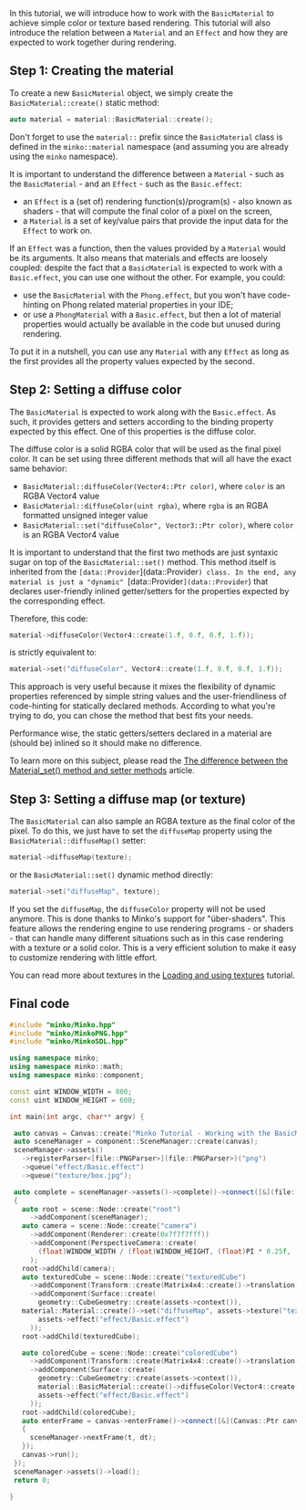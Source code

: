 In this tutorial, we will introduce how to work with the `BasicMaterial` to achieve simple color or texture based rendering. This tutorial will also introduce the relation between a `Material` and an `Effect` and how they are expected to work together during rendering.

Step 1: Creating the material
-----------------------------

To create a new `BasicMaterial` object, we simply create the `BasicMaterial::create()` static method:

```cpp
auto material = material::BasicMaterial::create(); 
```


Don't forget to use the `material::` prefix since the `BasicMaterial` class is defined in the `minko::material` namespace (and assuming you are already using the `minko` namespace).

It is important to understand the difference between a `Material` - such as the `BasicMaterial` - and an `Effect` - such as the `Basic.effect`:

-   an `Effect` is a (set of) rendering function(s)/program(s) - also known as shaders - that will compute the final color of a pixel on the screen,
-   a `Material` is a set of key/value pairs that provide the input data for the `Effect` to work on.

If an `Effect` was a function, then the values provided by a `Material` would be its arguments. It also means that materials and effects are loosely coupled: despite the fact that a `BasicMaterial` is expected to work with a `Basic.effect`, you can use one without the other. For example, you could:

-   use the `BasicMaterial` with the `Phong.effect`, but you won't have code-hinting on Phong related material properties in your IDE;
-   or use a `PhongMaterial` with a `Basic.effect`, but then a lot of material properties would actually be available in the code but unused during rendering.

To put it in a nutshell, you can use any `Material` with any `Effect` as long as the first provides all the property values expected by the second.

Step 2: Setting a diffuse color
-------------------------------

The `BasicMaterial` is expected to work along with the `Basic.effect`. As such, it provides getters and setters according to the binding property expected by this effect. One of this properties is the diffuse color.

The diffuse color is a solid RGBA color that will be used as the final pixel color. It can be set using three different methods that will all have the exact same behavior:

-   `BasicMaterial::diffuseColor(Vector4::Ptr color)`, where `color` is an RGBA Vector4 value
-   `BasicMaterial::diffuseColor(uint rgba)`, where `rgba` is an RGBA formatted unsigned integer value
-   `BasicMaterial::set("diffuseColor", Vector3::Ptr color)`, where `color` is an RGBA Vector4 value

It is important to understand that the first two methods are just syntaxic sugar on top of the `BasicMaterial::set()` method. This method itself is inherited from the `[data::Provider`](data::Provider`) class. In the end, any material is just a "dynamic" `[data::Provider`](data::Provider`) that declares user-friendly inlined getter/setters for the properties expected by the corresponding effect.

Therefore, this code:

```cpp
material->diffuseColor(Vector4::create(1.f, 0.f, 0.f, 1.f)); 
```


is strictly equivalent to:

```cpp
material->set("diffuseColor", Vector4::create(1.f, 0.f, 0.f, 1.f)); 
```


This approach is very useful because it mixes the flexibility of dynamic properties referenced by simple string values and the user-friendliness of code-hinting for statically declared methods. According to what you're trying to do, you can chose the method that best fits your needs.

Performance wise, the static getters/setters declared in a material are (should be) inlined so it should make no difference.

To learn more on this subject, please read the [The difference between the Material_set() method and setter methods](../article/The_difference_between_the_Material_set()_method_and_setter_methods.md) article.

Step 3: Setting a diffuse map (or texture)
------------------------------------------

The `BasicMaterial` can also sample an RGBA texture as the final color of the pixel. To do this, we just have to set the `diffuseMap` property using the `BasicMaterial::diffuseMap()` setter:

```cpp
material->diffuseMap(texture); 
```


or the `BasicMaterial::set()` dynamic method directly:

```cpp
material->set("diffuseMap", texture); 
```


If you set the `diffuseMap`, the `diffuseColor` property will not be used anymore. This is done thanks to Minko's support for "über-shaders". This feature allows the rendering engine to use rendering programs - or shaders - that can handle many different situations such as in this case rendering with a texture or a solid color. This is a very efficient solution to make it easy to customize rendering with little effort.

You can read more about textures in the [Loading and using textures](../tutorial/15-Loading_and_using_textures.md) tutorial.

Final code
----------

```cpp
#include "minko/Minko.hpp" 
#include "minko/MinkoPNG.hpp" 
#include "minko/MinkoSDL.hpp"

using namespace minko; 
using namespace minko::math; 
using namespace minko::component;

const uint WINDOW_WIDTH = 800; 
const uint WINDOW_HEIGHT = 600;

int main(int argc, char** argv) {

 auto canvas = Canvas::create("Minko Tutorial - Working with the BasicMaterial", WINDOW_WIDTH, WINDOW_HEIGHT);
 auto sceneManager = component::SceneManager::create(canvas);
 sceneManager->assets()
   ->registerParser<[file::PNGParser>](file::PNGParser>)("png")
   ->queue("effect/Basic.effect")
   ->queue("texture/box.jpg");

 auto complete = sceneManager->assets()->complete()->connect([&](file::AssetLibrary::Ptr assets)
 {
   auto root = scene::Node::create("root")
     ->addComponent(sceneManager);
   auto camera = scene::Node::create("camera")
     ->addComponent(Renderer::create(0x7f7f7fff))
     ->addComponent(PerspectiveCamera::create(
       (float)WINDOW_WIDTH / (float)WINDOW_HEIGHT, (float)PI * 0.25f, .1f, 1000.f)
     );
   root->addChild(camera);
   auto texturedCube = scene::Node::create("texturedCube")
     ->addComponent(Transform::create(Matrix4x4::create()->translation(-2.f, 0.f, -5.f)))
     ->addComponent(Surface::create(
       geometry::CubeGeometry::create(assets->context()),
   material::Material::create()->set("diffuseMap", assets->texture("texture/box.jpg")),
       assets->effect("effect/Basic.effect")
     ));
   root->addChild(texturedCube);

   auto coloredCube = scene::Node::create("coloredCube")
     ->addComponent(Transform::create(Matrix4x4::create()->translation(2.f, 0.f, -5.f)))
     ->addComponent(Surface::create(
       geometry::CubeGeometry::create(assets->context()),
       material::BasicMaterial::create()->diffuseColor(Vector4::create(0.f, 0.f, 1.f, 1.f)),
       assets->effect("effect/Basic.effect")
     ));
   root->addChild(coloredCube);
   auto enterFrame = canvas->enterFrame()->connect([&](Canvas::Ptr canvas, float t, float dt)
   {
     sceneManager->nextFrame(t, dt);
   });
   canvas->run();
 });
 sceneManager->assets()->load();
 return 0;

} 
```


